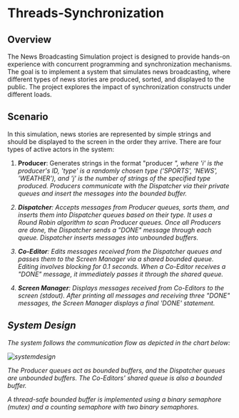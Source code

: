 # Threads-Synchronization
## Overview
The News Broadcasting Simulation project is designed to provide hands-on experience with concurrent programming and synchronization mechanisms. The goal is to implement a system that simulates news broadcasting, where different types of news stories are produced, sorted, and displayed to the public. The project explores the impact of synchronization constructs under different loads.
## Scenario
In this simulation, news stories are represented by simple strings and should be displayed to the screen in the order they arrive. There are four types of active actors in the system:

1. __Producer__: Generates strings in the format "producer <i> <type> <j>", where 'i' is the producer's ID, 'type' is a randomly chosen type ('SPORTS', 'NEWS', 'WEATHER'), and 'j' is the number of strings of the specified type produced. Producers communicate with the Dispatcher via their private queues and insert the messages into the bounded buffer.

2. __Dispatcher__: Accepts messages from Producer queues, sorts them, and inserts them into Dispatcher queues based on their type. It uses a Round Robin algorithm to scan Producer queues. Once all Producers are done, the Dispatcher sends a "DONE" message through each queue. Dispatcher inserts messages into unbounded buffers.

3. __Co-Editor__: Edits messages received from the Dispatcher queues and passes them to the Screen Manager via a shared bounded queue. Editing involves blocking for 0.1 seconds. When a Co-Editor receives a "DONE" message, it immediately passes it through the shared queue.

4. __Screen Manager__: Displays messages received from Co-Editors to the screen (stdout). After printing all messages and receiving three "DONE" messages, the Screen Manager displays a final 'DONE' statement.

## System Design
The system follows the communication flow as depicted in the chart below:

![systemdesign](https://github.com/lidormoryosef/Threads-Synchronization/assets/118112616/fb7f008b-4334-42aa-8c4d-42c28ebc529d)

The Producer queues act as bounded buffers, and the Dispatcher queues are unbounded buffers. The Co-Editors' shared queue is also a bounded buffer.

A thread-safe bounded buffer is implemented using a binary semaphore (mutex) and a counting semaphore with two binary semaphores.
